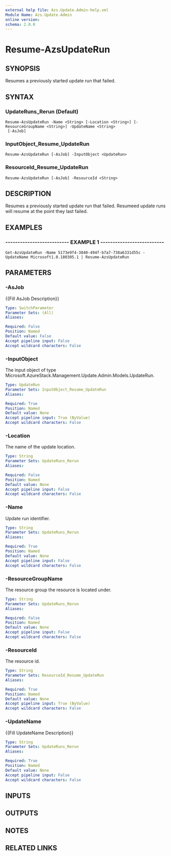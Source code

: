```yaml
---
external help file: Azs.Update.Admin-help.xml
Module Name: Azs.Update.Admin
online version: 
schema: 2.0.0
---
```


# Resume-AzsUpdateRun

## SYNOPSIS
Resumes a previously started update run that failed.

## SYNTAX

### UpdateRuns_Rerun (Default)
```
Resume-AzsUpdateRun -Name <String> [-Location <String>] [-ResourceGroupName <String>] -UpdateName <String>
 [-AsJob]
```

### InputObject_Resume_UpdateRun
```
Resume-AzsUpdateRun [-AsJob] -InputObject <UpdateRun>
```

### ResourceId_Resume_UpdateRun
```
Resume-AzsUpdateRun [-AsJob] -ResourceId <String>
```

## DESCRIPTION
Resumes a previously started update run that failed. 
Resumeed update runs will resume at the point they last failed.

## EXAMPLES

### -------------------------- EXAMPLE 1 --------------------------
```
Get-AzsUpdateRun -Name 5173e9f4-3040-494f-b7a7-738a6331d55c -UpdateName Microsoft1.0.180305.1 | Resume-AzsUpdateRun
```

## PARAMETERS

### -AsJob
{{Fill AsJob Description}}

```yaml
Type: SwitchParameter
Parameter Sets: (All)
Aliases: 

Required: False
Position: Named
Default value: False
Accept pipeline input: False
Accept wildcard characters: False
```

### -InputObject
The input object of type Microsoft.AzureStack.Management.Update.Admin.Models.UpdateRun.

```yaml
Type: UpdateRun
Parameter Sets: InputObject_Resume_UpdateRun
Aliases: 

Required: True
Position: Named
Default value: None
Accept pipeline input: True (ByValue)
Accept wildcard characters: False
```

### -Location
The name of the update location.

```yaml
Type: String
Parameter Sets: UpdateRuns_Rerun
Aliases: 

Required: False
Position: Named
Default value: None
Accept pipeline input: False
Accept wildcard characters: False
```

### -Name
Update run identifier.

```yaml
Type: String
Parameter Sets: UpdateRuns_Rerun
Aliases: 

Required: True
Position: Named
Default value: None
Accept pipeline input: False
Accept wildcard characters: False
```

### -ResourceGroupName
The resource group the resource is located under.

```yaml
Type: String
Parameter Sets: UpdateRuns_Rerun
Aliases: 

Required: False
Position: Named
Default value: None
Accept pipeline input: False
Accept wildcard characters: False
```

### -ResourceId
The resource id.

```yaml
Type: String
Parameter Sets: ResourceId_Resume_UpdateRun
Aliases: 

Required: True
Position: Named
Default value: None
Accept pipeline input: True (ByValue)
Accept wildcard characters: False
```

### -UpdateName
{{Fill UpdateName Description}}

```yaml
Type: String
Parameter Sets: UpdateRuns_Rerun
Aliases: 

Required: True
Position: Named
Default value: None
Accept pipeline input: False
Accept wildcard characters: False
```

## INPUTS

## OUTPUTS

## NOTES

## RELATED LINKS

